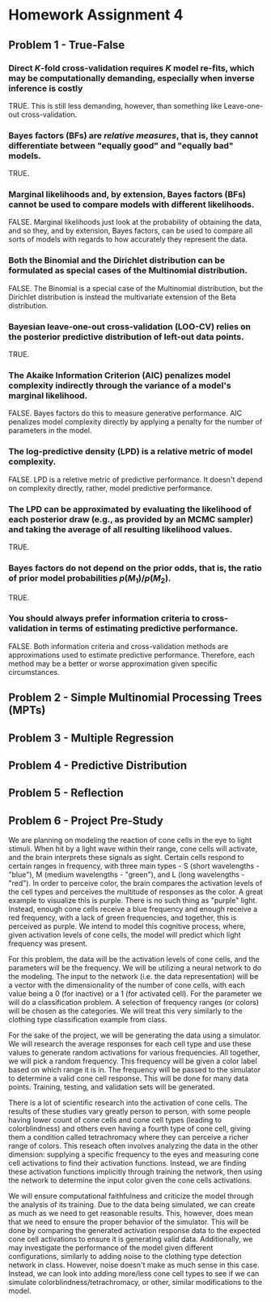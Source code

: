 # Homework Assignment 4

## Problem 1 - True-False

### Direct $K$-fold cross-validation requires $K$ model re-fits, which may be computationally demanding, especially when inverse inference is costly

TRUE. This is still less demanding, however, than something like Leave-one-out cross-validation.

### Bayes factors (BFs) are *relative measures*, that is, they cannot differentiate between "equally good" and "equally bad" models.

TRUE.

### Marginal likelihoods and, by extension, Bayes factors (BFs) cannot be used to compare models with different likelihoods.

FALSE. Marginal likelihoods just look at the probability of obtaining the data, and so they, and by extension, Bayes factors, can be used to compare all sorts of models with regards to how accurately they represent the data.

### Both the Binomial and the Dirichlet distribution can be formulated as special cases of the Multinomial distribution.

FALSE. The Binomial is a special case of the Multinomial distribution, but the Dirichlet distribution is instead the multivariate extension of the Beta distribution.

### Bayesian leave-one-out cross-validation (LOO-CV) relies on the posterior predictive distribution of left-out data points.

TRUE.

### The Akaike Information Criterion (AIC) penalizes model complexity indirectly through the variance of a model's marginal likelihood.

FALSE. Bayes factors do this to measure generative performance. AIC penalizes model complexity directly by applying a penalty for the number of parameters in the model.

### The log-predictive density (LPD) is a relative metric of model complexity.

FALSE. LPD is a reletive metric of predictive performance. It doesn't depend on complexity directly, rather, model predictive performance.

### The LPD can be approximated by evaluating the likelihood of each posterior draw (e.g., as provided by an MCMC sampler) and taking the average of all resulting likelihood values.

TRUE.

### Bayes factors do not depend on the prior odds, that is, the ratio of prior model probabilities $p(M_1)/p(M_2)$.

TRUE.

### You should always prefer information criteria to cross-validation in terms of estimating predictive performance.

FALSE. Both information criteria and cross-validation methods are approximations used to estimate predictive performance. Therefore, each method may be a better or worse approximation given specific circumstances.

## Problem 2 - Simple Multinomial Processing Trees (MPTs)

## Problem 3 - Multiple Regression

## Problem 4 - Predictive Distribution

## Problem 5 - Reflection

## Problem 6 - Project Pre-Study

We are planning on modeling the reaction of cone cells in the eye to light stimuli. When hit by a light wave within their range, cone cells will activate, and the brain interprets these signals as sight. Certain cells respond to certain ranges in frequency, with three main types - S (short wavelengths - "blue"), M (medium wavelengths - "green"), and L (long wavelengths - "red"). In order to perceive color, the brain compares the activation levels of the cell types and perceives the multitude of responses as the color. A great example to visualize this is purple. There is no such thing as "purple" light. Instead, enough cone cells receive a blue frequency and enough receive a red frequency, with a lack of green frequencies, and together, this is perceived as purple. We intend to model this cognitive process, where, given activation levels of cone cells, the model will predict which light frequency was present. 

For this problem, the data will be the activation levels of cone cells, and the parameters will be the frequency. We will be utilizing a neural network to do the modeling. The input to the network (i.e. the data representation) will be a vector with the dimensionality of the number of cone cells, with each value being a 0 (for inactive) or a 1 (for activated cell). For the parameter we will do a classification problem. A selection of frequency ranges (or colors) will be chosen as the categories. We will treat this very similarly to the clothing type classification example from class.

For the sake of the project, we will be generating the data using a simulator. We will research the average responses for each cell type and use these values to generate random activations for various frequencies. All together, we will pick a random frequency. This frequency will be given a color label based on which range it is in. The frequency will be passed to the simulator to determine a valid cone cell response. This will be done for many data points. Training, testing, and validation sets will be generated.

There is a lot of scientific research into the activation of cone cells. The results of these studies vary greatly person to person, with some people having lower count of cone cells and cone cell types (leading to colorblindness) and others even having a fourth type of cone cell, giving them a condition called tetrachromacy where they can perceive a richer range of colors. This reseach often involves analyzing the data in the other dimension: supplying a specific frequency to the eyes and measuring cone cell activations to find their activation functions. Instead, we are finding these activation functions implicitly through training the network, then using the network to determine the input color given the cone cells activations. 

We will ensure computational faithfulness and criticize the model through the analysis of its training. Due to the data being simulated, we can create as much as we need to get reasonable results. This, however, does mean that we need to ensure the proper behavior of the simulator. This will be done by comparing the generated activation response data to the expected cone cell activations to ensure it is generating valid data. Additionally, we may investigate the performance of the model given different configurations, similarly to adding noise to the clothing type detection network in class. However, noise doesn't make as much sense in this case. Instead, we can look into adding more/less cone cell types to see if we can simulate colorblindness/tetrachromacy, or other, similar modifications to the model.
